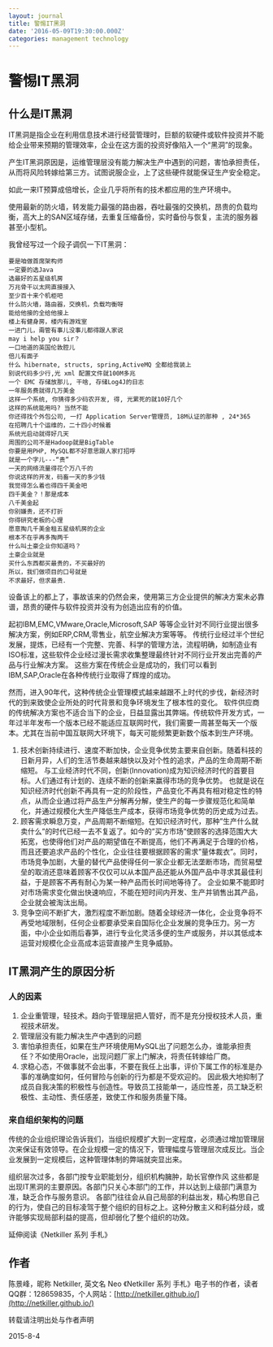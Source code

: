 ```yaml
---
layout: journal
title: 警惕IT黑洞
date: '2016-05-09T19:30:00.000Z'
categories: management technology
---
```


# 警惕IT黑洞

## 什么是IT黑洞

IT黑洞是指企业在利用信息技术进行经营管理时，巨额的软硬件或软件投资并不能给企业带来预期的管理效率，企业在这方面的投资好像陷入一个“黑洞”的现象。

产生IT黑洞原因是，运维管理层没有能力解决生产中遇到的问题，害怕承担责任，从而将风险转嫁给第三方。试图说服企业，上了这些硬件就能保证生产安全稳定。

如此一来IT预算成倍增长，企业几乎将所有的技术都应用的生产环境中。

使用最新的防火墙，转发能力最强的路由器，吞吐最强的交换机，昂贵的负载均衡，高大上的SAN区域存储，去重复压缩备份，实时备份与恢复，主流的服务器甚至小型机。

我曾经写过一个段子调侃一下IT黑洞：

```text
要是咱做首席架构师
一定要的选Java
选最好的五星级机房
万兆骨干以太网直接接入
至少百十来个机柜吧
什么防火墙，路由器，交换机，负载均衡呀
能给他接的全给他接上
楼上有健身房，楼内有游戏室
一进门儿，甭管有事儿没事儿都得跟人家说
may i help you sir？
一口地道的英国伦敦腔儿
倍儿有面子
什么 hibernate, structs, spring,ActiveMQ 全都给我装上
别说代码多少行,光 xml 配置文件就100M多兆
一个 EMC 存储放那儿, 干啥, 存储Log4J的日志
一年服务费就得几万美金
这样一个系统, 你猜得多少码农开发, 得, 光累死的就10好几个
这样的系统能用吗? 当然不能
你还得找个外包公司, 一打 Application Server管理员, 18M认证的那种 , 24*365
在招聘几十个运维的，二十四小时候着
系统光启动就得好几天
周围的公司不是Hadoop就是BigTable
你要是用PHP, MySQL都不好意思跟人家打招呼
就是一个字儿---“贵”
一天的网络流量得花个万八千的
你说这样的开发，码畜一天的多少钱
我觉得怎么着也得四千美金吧
四千美金？！那是成本
八千美金起
你别嫌贵，还不打折
你得研究老板的心理
愿意掏几千美金租五星级机房的企业
根本不在乎再多掏两千
什么叫土豪企业你知道吗？
土豪企业就是
买什么东西都买最贵的，不买最好的
所以，我们做项目的口号就是
不求最好，但求最贵．
```

设备该上的都上了，事故该来的仍然会来，使用第三方企业提供的解决方案未必靠谱，昂贵的硬件与软件投资并没有为创造出应有的价值。

起初IBM,EMC,VMware,Oracle,Microsoft,SAP 等等企业针对不同行业提出很多解决方案，例如ERP,CRM,零售业，航空业解决方案等等。 传统行业经过半个世纪发展，提炼，已经有一个完整、完善、科学的管理方法，流程明确，如制造业有ISO标准，这些软件企业经过漫长需求收集整理最终针对不同行业开发出完善的产品与行业解决方案。 这些方案在传统企业是成功的，我们可以看到IBM,SAP,Oracle在各种传统行业取得了辉煌的成功。

然而，进入90年代，这种传统企业管理模式越来越跟不上时代的步伐，新经济时代的到来致使企业所处的时代背景和竞争环境发生了根本性的变化。 软件供应商的传统解决方案也不适合当下的企业，日益显露出其弊端。传统软件开发方式，一年过半年发布一个版本已经不能适应互联网时代，我们需要一周甚至每天一个版本。尤其在当前中国互联网大环境下，每天可能频繁更新数个版本到生产环境。

1. 技术创新持续进行、速度不断加快，企业竞争优势主要来自创新。随着科技的日新月异，人们的生活节奏越来越快以及对个性的追求，产品的生命周期不断缩短。 与工业经济时代不同，创新\(Innovation\)成为知识经济时代的首要目标。人们通过有计划的、连续不断的创新来赢得市场的竞争优势。 也就是说在知识经济时代创新不再具有一定的阶段性，产品变化不再具有相对稳定性的特点，从而企业通过将产品生产分解再分解，使生产的每一步骤规范化和简单化，并通过规模化大生产降低生产成本，获得市场竞争优势的历史成为过去。
2. 顾客需求瞬息万变，产品周期不断缩短。在知识经济时代，那种”生产什么就卖什么”的时代已经一去不复返了。如今的”买方市场”使顾客的选择范围大大拓宽，也使得他们对产品的期望值在不断提高，他们不再满足于合理的价格，而且还要追求产品的个性化，企业往往要根据顾客的需求”量体裁衣”。同时，市场竞争加剧，大量的替代产品使得任何一家企业都无法垄断市场，而贸易壁垒的取消还意味着顾客不仅仅可以从本国产品还能从外国产品中寻求其最佳利益，于是顾客不再有耐心为某一种产品而长时间地等待了。 企业如果不能即时对市场需求变化做出快速响应，不能在短时间内开发、生产并销售出其产品，企业就会被淘汰出局。
3. 竞争空间不断扩大，激烈程度不断加剧。随着全球经济一体化，企业竞争将不再受地域限制，任何企业都要承受来自国际化企业发展的竞争压力。另一方面，中小企业如雨后春笋，进行专业化灵活多便的生产或服务，并以其低成本运营对规模化企业高成本运营直接产生竞争威胁。

## IT黑洞产生的原因分析

### 人的因素

1. 企业重管理，轻技术。趋向于管理层把人管好，而不是充分授权技术人员，重视技术研发。
2. 管理层没有能力解决生产中遇到的问题
3. 害怕承担责任，如果在生产环境使用MySQL出了问题怎么办，谁能承担责任？不如使用Oracle，出现问题厂家上门解决，将责任转嫁给厂商。
4. 求稳心态，不做事就不会出事，不要在我任上出事，评价下属工作的标准是办事的准确度如何，任何冒险与创新的行为都是不受欢迎的。 因此极大地抑制了成员自我决策的积极性与创造性。导致员工技能单一，适应性差，员工缺乏积极性、主动性、责任感差，致使工作和服务质量下降。

### 来自组织架构的问题

传统的企业组织理论告诉我们，当组织规模扩大到一定程度，必须通过增加管理层次来保证有效领导。在企业规模一定的情况下，管理幅度与管理层次成反比。当企业发展到一定规模后，这种管理体制的弊端就突显出来。

组织层次过多，各部门按专业职能划分，组织机构臃肿，助长官僚作风 这些都是出现IT黑洞的主要原因。各部门只关心本部门的工作，并以达到上级部门满意为准，缺乏合作与服务意识。 各部门往往会从自己局部的利益出发，精心构思自己的行为，使自己的目标凌驾于整个组织的目标之上。这种分散主义和利益分歧，或许能够实现局部利益的提高，但却弱化了整个组织的功效。

延伸阅读《Netkiller 系列 手札》

## 作者

陈景峰，昵称 Netkiller, 英文名 Neo 《Netkiller 系列 手札》电子书的作者，读者QQ群：128659835，个人网站：[http://netkiller.github.io/](http://netkiller.github.io/)

转载请注明出处与作者声明

2015-8-4

